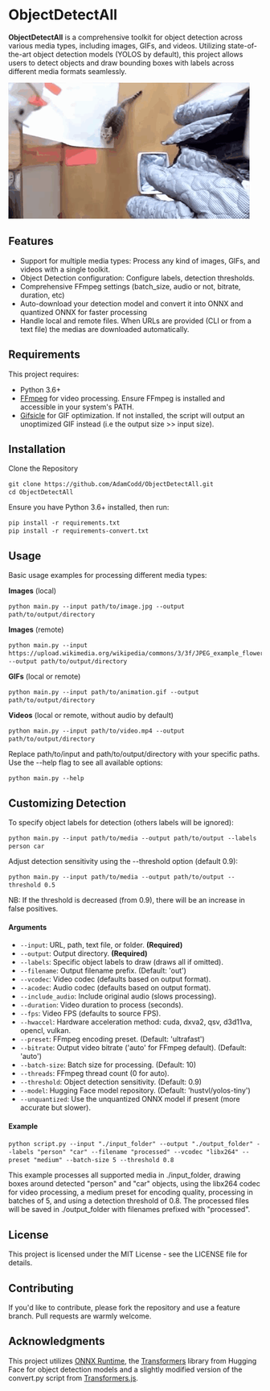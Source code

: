 # ObjectDetectAll
**ObjectDetectAll** is a comprehensive toolkit for object detection across various media types, including images, GIFs, and videos. Utilizing state-of-the-art object detection models (YOLOS by default), this project allows users to detect objects and draw bounding boxes with labels across different media formats seamlessly.

![Cat detection](https://github.com/AdamCodd/ObjectDetectAll/blob/main/cat_demo.gif)

## Features
* Support for multiple media types: Process any kind of images, GIFs, and videos with a single toolkit.
* Object Detection configuration: Configure labels, detection thresholds.
* Comprehensive FFmpeg settings (batch_size, audio or not, bitrate, duration, etc)
* Auto-download your detection model and convert it into ONNX and quantized ONNX for faster processing
* Handle local and remote files. When URLs are provided (CLI or from a text file) the medias are downloaded automatically.

## Requirements
This project requires:
* Python 3.6+
* [FFmpeg](https://ffmpeg.org/download.html) for video processing. Ensure FFmpeg is installed and accessible in your system's PATH.
* [Gifsicle](https://www.lcdf.org/gifsicle/) for GIF optimization. If not installed, the script will output an unoptimized GIF instead (i.e the output size >> input size).


## Installation
Clone the Repository
```
git clone https://github.com/AdamCodd/ObjectDetectAll.git
cd ObjectDetectAll
```
Ensure you have Python 3.6+ installed, then run:
```
pip install -r requirements.txt
pip install -r requirements-convert.txt
```

## Usage
Basic usage examples for processing different media types:

**Images** (local)
```
python main.py --input path/to/image.jpg --output path/to/output/directory
```
**Images** (remote)
```
python main.py --input https://upload.wikimedia.org/wikipedia/commons/3/3f/JPEG_example_flower.jpg --output path/to/output/directory
```
**GIFs** (local or remote)
```
python main.py --input path/to/animation.gif --output path/to/output/directory
```
**Videos** (local or remote, without audio by default)
```
python main.py --input path/to/video.mp4 --output path/to/output/directory
```

Replace path/to/input and path/to/output/directory with your specific paths. Use the --help flag to see all available options:
```
python main.py --help
```

## Customizing Detection
To specify object labels for detection (others labels will be ignored):
```
python main.py --input path/to/media --output path/to/output --labels person car
```
Adjust detection sensitivity using the --threshold option (default 0.9):
```
python main.py --input path/to/media --output path/to/output --threshold 0.5
```
NB: If the threshold is decreased (from 0.9), there will be an increase in false positives.

#### Arguments

- `--input`: URL, path, text file, or folder. **(Required)**
- `--output`: Output directory. **(Required)**
- `--labels`: Specific object labels to draw (draws all if omitted).
- `--filename`: Output filename prefix. (Default: 'out')
- `--vcodec`: Video codec (defaults based on output format).
- `--acodec`: Audio codec (defaults based on output format).
- `--include_audio`: Include original audio (slows processing).
- `--duration`: Video duration to process (seconds).
- `--fps`: Video FPS (defaults to source FPS).
- `--hwaccel`: Hardware acceleration method: cuda, dxva2, qsv, d3d11va, opencl, vulkan.
- `--preset`: FFmpeg encoding preset. (Default: 'ultrafast')
- `--bitrate`: Output video bitrate ('auto' for FFmpeg default). (Default: 'auto')
- `--batch-size`: Batch size for processing. (Default: 10)
- `--threads`: FFmpeg thread count (0 for auto).
- `--threshold`: Object detection sensitivity. (Default: 0.9)
- `--model`: Hugging Face model repository. (Default: 'hustvl/yolos-tiny')
- `--unquantized`: Use the unquantized ONNX model if present (more accurate but slower).

#### Example
```
python script.py --input "./input_folder" --output "./output_folder" --labels "person" "car" --filename "processed" --vcodec "libx264" --preset "medium" --batch-size 5 --threshold 0.8
```

This example processes all supported media in ./input_folder, drawing boxes around detected "person" and "car" objects, using the libx264 codec for video processing, a medium preset for encoding quality, processing in batches of 5, and using a detection threshold of 0.8. The processed files will be saved in ./output_folder with filenames prefixed with "processed".

## License
This project is licensed under the MIT License - see the LICENSE file for details.

## Contributing
If you'd like to contribute, please fork the repository and use a feature branch. Pull requests are warmly welcome.

## Acknowledgments
This project utilizes [ONNX Runtime](https://github.com/microsoft/onnxruntime), the [Transformers](https://github.com/huggingface/transformers) library from Hugging Face for object detection models and a slightly modified version of the convert.py script from [Transformers.js](https://github.com/xenova/transformers.js).
